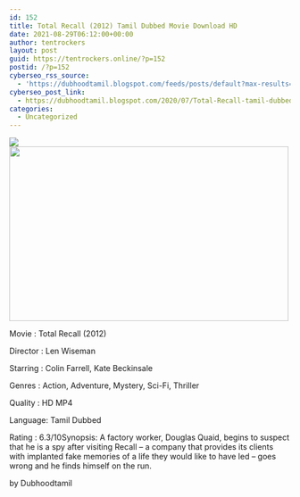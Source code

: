 ```yaml
---
id: 152
title: Total Recall (2012) Tamil Dubbed Movie Download HD
date: 2021-08-29T06:12:00+00:00
author: tentrockers
layout: post
guid: https://tentrockers.online/?p=152
postid: /?p=152
cyberseo_rss_source:
  - 'https://dubhoodtamil.blogspot.com/feeds/posts/default?max-results=150&start-index=151'
cyberseo_post_link:
  - https://dubhoodtamil.blogspot.com/2020/07/Total-Recall-tamil-dubbed-hd.html
categories:
  - Uncategorized
---
```

<div class="media_block">
  <img src="https://1.bp.blogspot.com/-X9y1I7EbBB8/XyLDJMfa7GI/AAAAAAAAB2M/h6xmIKy_15k7GsHiJPkllMHiUaXkfSeugCNcBGAsYHQ/s72-w500-h313-c/u2D7pN.jpg" class="media_thumbnail" />
</div>

<div class="separator">
  <a href="https://1.bp.blogspot.com/-X9y1I7EbBB8/XyLDJMfa7GI/AAAAAAAAB2M/h6xmIKy_15k7GsHiJPkllMHiUaXkfSeugCNcBGAsYHQ/s1920/u2D7pN.jpg"><img loading="lazy" border="0" data-original-height="1200" data-original-width="1920" height="313" src="https://1.bp.blogspot.com/-X9y1I7EbBB8/XyLDJMfa7GI/AAAAAAAAB2M/h6xmIKy_15k7GsHiJPkllMHiUaXkfSeugCNcBGAsYHQ/w500-h313/u2D7pN.jpg" width="500" /></a>
</div>

Movie	<span></span>:	<span></span>Total Recall (2012)

Director	<span></span>:	<span></span>Len Wiseman

Starring	<span></span>:	<span></span>Colin Farrell, Kate Beckinsale

Genres	<span></span>:	<span></span>Action, Adventure, Mystery, Sci-Fi, Thriller

Quality	<span></span>:	<span></span>HD MP4

Language:	<span></span>Tamil Dubbed

Rating	<span></span>:	<span></span>6.3/10Synopsis: A factory worker, Douglas Quaid, begins to suspect that he is a spy after visiting Recall &#8211; a company that provides its clients with implanted fake memories of a life they would like to have led &#8211; goes wrong and he finds himself on the run.

<span>by Dubhoodtamil</span>